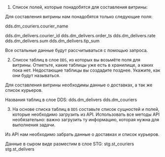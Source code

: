 1. Список полей, которые понадобятся для составления витрины:

Для составления витрины нам понадобятся только следующие поля:

dds.dm_couriers.courier_name

dds.dm_delivers.courier_id
dds.dm_delivers.order_ts
dds.dm_delivers.rate
dds.dm_delivers.sum
dds.dm_delivers.tip_sum

Все остальные данные будут рассчитываться с помощью запроса.


2. Список таблиц в слое `DDS`, из которых вы возьмёте поля для витрины. Отметьте, какие таблицы уже есть в хранилище, а каких пока нет. Недостающие таблицы вы создадите позднее. Укажите, как они будут называться.

Для составления витрины необходимы данные о доставках, а так же список курьеров.

Названия таблиц в слое DDS:
dds.dm_delivers
dds.dm_couriers


3. На основе списка таблиц в `DDS` составьте список сущностей и полей, которые необходимо загрузить из API. Использовать все методы API необязательно: важно загрузить ту информацию, которая нужна для выполнения задачи.

Из API нам необходимо забрать данные о доставках и список курьеров.

Данные в сыром виде разместим в слое STG:
stg.st_couriers
stg.st_delivers



